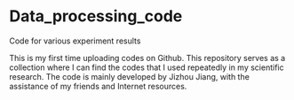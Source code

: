 # Data_processing_code
Code for various experiment results

This is my first time uploading codes on Github. This repository serves as a collection where I can find the codes that I used repeatedly in my scientific research. The code is mainly developed by Jizhou Jiang, with the assistance of my friends and Internet resources. 
